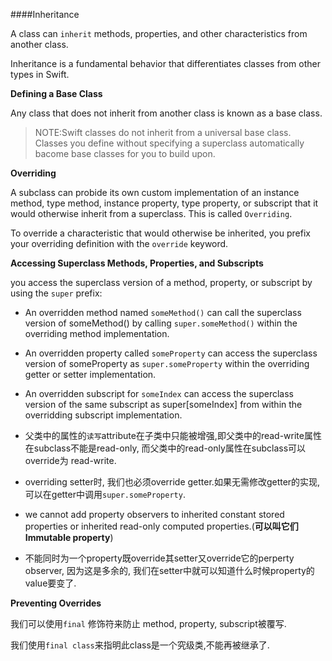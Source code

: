 ####Inheritance

A class can `inherit` methods, properties, and other characteristics from another class. 

Inheritance is a fundamental behavior that differentiates classes from other types in Swift.

**Defining a Base Class**

Any class that does not inherit from another class is known as a base class.

> NOTE:Swift classes do not inherit from a universal base class. Classes you define without specifying a superclass automatically bacome base classes for you to build upon.

**Overriding**

A subclass can probide its own custom implementation of an instance method, type method, instance property, type property, or subscript that it would otherwise inherit from a superclass. This is called `Overriding`.

To override a characteristic that would otherwise be inherited, you prefix your overriding definition with the `override` keyword.

**Accessing Superclass Methods, Properties, and Subscripts**

you access the superclass version of a method,  property, or subscript by  using the `super` prefix:
  * An overridden method named `someMethod()` can call the superclass version of someMethod() by calling `super.someMethod()` within the overriding method implementation.
  * An overridden property called `someProperty` can access the superclass version of someProperty as `super.someProperty` within the overriding getter or setter implementation.
  * An overridden subscript for `someIndex` can access the superclass version of the same subscript as super[someIndex] from within the overridding subscript implementation.
 
* 父类中的属性的`读写`attribute在子类中只能被增强,即父类中的read-write属性在subclass不能是read-only, 而父类中的read-only属性在subclass可以override为 read-write.
* overriding setter时, 我们也必须override getter.如果无需修改getter的实现, 可以在getter中调用`super.someProperty`.
* we cannot add property observers to inherited constant stored properties or inherited read-only computed properties.(**可以叫它们Immutable property**)

* 不能同时为一个property既override其setter又override它的perperty observer, 因为这是多余的, 我们在setter中就可以知道什么时候property的value要变了.

**Preventing Overrides**

我们可以使用`final` 修饰符来防止 method, property, subscript被覆写.

我们使用`final class`来指明此class是一个究级类,不能再被继承了. 






















